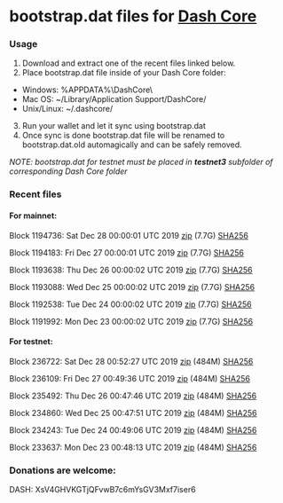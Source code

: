 # bootstrap.dat files for [Dash Core](https://github.com/dashpay/dash)

### Usage

1. Download and extract one of the recent files linked below.
2. Place bootstrap.dat file inside of your Dash Core folder:
 - Windows: %APPDATA%\DashCore\
 - Mac OS: ~/Library/Application Support/DashCore/
 - Unix/Linux: ~/.dashcore/
3. Run your wallet and let it sync using bootstrap.dat
4. Once sync is done bootstrap.dat file will be renamed to bootstrap.dat.old automagically and can be safely removed.

_NOTE: bootstrap.dat for testnet must be placed in **testnet3** subfolder of corresponding Dash Core folder_

### Recent files

#### For mainnet:

Block 1194736: Sat Dec 28 00:00:01 UTC 2019 [zip](https://dash-bootstrap.ams3.digitaloceanspaces.com/mainnet/2019-12-28/bootstrap.dat.zip) (7.7G) [SHA256](https://dash-bootstrap.ams3.digitaloceanspaces.com/mainnet/2019-12-28/sha256.txt)

Block 1194183: Fri Dec 27 00:00:01 UTC 2019 [zip](https://dash-bootstrap.ams3.digitaloceanspaces.com/mainnet/2019-12-27/bootstrap.dat.zip) (7.7G) [SHA256](https://dash-bootstrap.ams3.digitaloceanspaces.com/mainnet/2019-12-27/sha256.txt)

Block 1193638: Thu Dec 26 00:00:02 UTC 2019 [zip](https://dash-bootstrap.ams3.digitaloceanspaces.com/mainnet/2019-12-26/bootstrap.dat.zip) (7.7G) [SHA256](https://dash-bootstrap.ams3.digitaloceanspaces.com/mainnet/2019-12-26/sha256.txt)

Block 1193088: Wed Dec 25 00:00:02 UTC 2019 [zip](https://dash-bootstrap.ams3.digitaloceanspaces.com/mainnet/2019-12-25/bootstrap.dat.zip) (7.7G) [SHA256](https://dash-bootstrap.ams3.digitaloceanspaces.com/mainnet/2019-12-25/sha256.txt)

Block 1192538: Tue Dec 24 00:00:02 UTC 2019 [zip](https://dash-bootstrap.ams3.digitaloceanspaces.com/mainnet/2019-12-24/bootstrap.dat.zip) (7.7G) [SHA256](https://dash-bootstrap.ams3.digitaloceanspaces.com/mainnet/2019-12-24/sha256.txt)

Block 1191992: Mon Dec 23 00:00:02 UTC 2019 [zip](https://dash-bootstrap.ams3.digitaloceanspaces.com/mainnet/2019-12-23/bootstrap.dat.zip) (7.7G) [SHA256](https://dash-bootstrap.ams3.digitaloceanspaces.com/mainnet/2019-12-23/sha256.txt)


#### For testnet:

Block 236722: Sat Dec 28 00:52:27 UTC 2019 [zip](https://dash-bootstrap.ams3.digitaloceanspaces.com/testnet/2019-12-28/bootstrap.dat.zip) (484M) [SHA256](https://dash-bootstrap.ams3.digitaloceanspaces.com/testnet/2019-12-28/sha256.txt)

Block 236109: Fri Dec 27 00:49:36 UTC 2019 [zip](https://dash-bootstrap.ams3.digitaloceanspaces.com/testnet/2019-12-27/bootstrap.dat.zip) (484M) [SHA256](https://dash-bootstrap.ams3.digitaloceanspaces.com/testnet/2019-12-27/sha256.txt)

Block 235492: Thu Dec 26 00:47:46 UTC 2019 [zip](https://dash-bootstrap.ams3.digitaloceanspaces.com/testnet/2019-12-26/bootstrap.dat.zip) (484M) [SHA256](https://dash-bootstrap.ams3.digitaloceanspaces.com/testnet/2019-12-26/sha256.txt)

Block 234860: Wed Dec 25 00:47:51 UTC 2019 [zip](https://dash-bootstrap.ams3.digitaloceanspaces.com/testnet/2019-12-25/bootstrap.dat.zip) (484M) [SHA256](https://dash-bootstrap.ams3.digitaloceanspaces.com/testnet/2019-12-25/sha256.txt)

Block 234243: Tue Dec 24 00:49:06 UTC 2019 [zip](https://dash-bootstrap.ams3.digitaloceanspaces.com/testnet/2019-12-24/bootstrap.dat.zip) (484M) [SHA256](https://dash-bootstrap.ams3.digitaloceanspaces.com/testnet/2019-12-24/sha256.txt)

Block 233637: Mon Dec 23 00:48:13 UTC 2019 [zip](https://dash-bootstrap.ams3.digitaloceanspaces.com/testnet/2019-12-23/bootstrap.dat.zip) (484M) [SHA256](https://dash-bootstrap.ams3.digitaloceanspaces.com/testnet/2019-12-23/sha256.txt)


### Donations are welcome:

DASH: XsV4GHVKGTjQFvwB7c6mYsGV3Mxf7iser6
